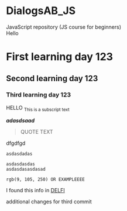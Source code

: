# DialogsAB_JS
JavaScript repository (JS course for beginners)  
Hello

# First learning day 123
## Second learning day 123
### Third learning day 123

HELLO <sub>This is a subscript text</sub>

***adasdsaad***

> QUOTE TEXT

dfgdfgd

```
asdasdadas

asdasdasdas
asdasdasasdasad
```

`rgb(9, 105, 250) OR EXAMPLEEEE` 

I found this info in [DELFI](https://delfi.lv)

additional changes for third commit
